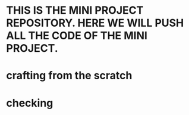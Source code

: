 # THIS IS THE MINI PROJECT REPOSITORY. HERE WE WILL PUSH ALL THE CODE OF THE MINI PROJECT.

# crafting from the scratch
# checking